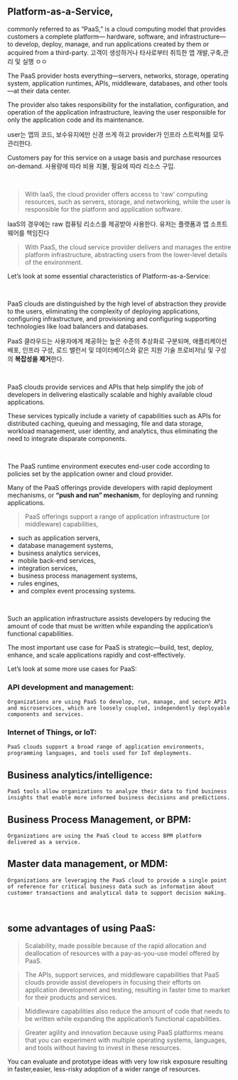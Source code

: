 
## Platform-as-a-Service, 
commonly referred to as “PaaS,” is a cloud computing model that provides customers a complete platform— hardware, software, and infrastructure—to develop, deploy, manage, and run applications created by them or acquired from a third-party.
고객이 생성하거나 타사로부터 취득한 앱 개발,구축,관리 및 실행 ㅇㅇ
​

 The PaaS provider hosts everything—servers, networks, storage, operating system, application runtimes, APIs, middleware, databases, and other tools—at their data center.

The provider also takes responsibility for the installation, configuration, and operation of the application infrastructure, leaving the user responsible for only the application code and its maintenance.

user는 앱의 코드, 보수유지에만 신경 쓰게 하고 provider가 인프라 스트럭쳐를 모두 관리한다.

 Customers pay for this service on a usage basis and purchase resources on-demand.
사용량에 따라 비용 지불, 필요에 따라 리소스 구입.

​

> With IaaS, the cloud provider offers access to ‘raw’ computing resources, such as servers, storage, and networking,  while the user is responsible for the platform and application software.

IaaS의 경우에는 raw 컴퓨팅 리소스를 제공받아 사용한다.
유저는 플랫폼과 앱 소프트웨어를 책임진다

> With PaaS, the cloud service provider delivers and manages the entire platform infrastructure, abstracting users from the lower-level details of the environment.


Let’s look at some essential characteristics of Platform-as-a-Service:

​

PaaS clouds are distinguished by the high level of abstraction they provide to the users, eliminating the complexity of deploying applications, configuring infrastructure,  and provisioning and configuring supporting technologies like load balancers and databases.

PaaS 클라우드는 사용자에게 제공하는 높은 수준의 추상화로 구분되며, 애플리케이션 배포, 인프라 구성, 로드 밸런서 및 데이터베이스와 같은 지원 기술 프로비저닝 및 구성의 **복잡성을 제거**한다.

​

PaaS clouds provide services and APIs that help simplify the job of developers in delivering elastically scalable and highly available cloud applications.

These services typically include a variety of capabilities such as APIs for distributed caching, queuing and messaging, file and data storage, workload management, user identity, and analytics, thus eliminating the need to integrate disparate components.

​

The PaaS runtime environment executes end-user code according to policies set by the application owner and cloud provider.

Many of the PaaS offerings provide developers with rapid deployment mechanisms, or **“push and run” mechanism**, for deploying and running applications.
​

> PaaS offerings support a range of application infrastructure (or middleware) capabilities, 
-  such as application servers,
-  database management systems, 
-  business analytics services, 
-  mobile back-end services, 
-  integration services, 
-  business process management systems, 
-  rules engines, 
-  and complex event processing systems.

​

Such an application infrastructure assists developers by reducing the amount of code that must be written while expanding the application’s functional capabilities.

The most important use case for PaaS is strategic—build, test, deploy, enhance, and scale applications rapidly and cost-effectively.

​Let’s look at some more use cases for PaaS: 

### API development and management: 
    Organizations are using PaaS to develop, run, manage, and secure APIs and microservices, which are loosely coupled, independently deployable components and services.

### Internet of Things, or IoT: 
    PaaS clouds support a broad range of application environments, programming languages, and tools used for IoT deployments.

## Business analytics/intelligence: 
    PaaS tools allow organizations to analyze their data to find business insights that enable more informed business decisions and predictions.

## Business Process Management, or BPM: 
    Organizations are using the PaaS cloud to access BPM platform delivered as a service.

## Master data management, or MDM: 
    Organizations are leveraging the PaaS cloud to provide a single point of reference for critical business data such as information about customer transactions and analytical data to support decision making.

​

## some advantages of using PaaS: 

> Scalability, 
made possible because of the rapid allocation and deallocation of resources with a pay-as-you-use model offered by PaaS.

> The APIs, support services, and middleware capabilities that PaaS clouds provide assist developers in focusing their efforts on application development and testing, resulting in faster time to market for their products and services.

> Middleware capabilities also reduce the amount of code that needs to be written while expanding the application’s functional capabilities.

> Greater agility and innovation because using PaaS platforms means that you can experiment with multiple operating systems, languages, and tools without having to invest in these resources.

You can evaluate and prototype ideas with very low risk exposure resulting in faster,easier, less-risky adoption of a wider range of resources.

